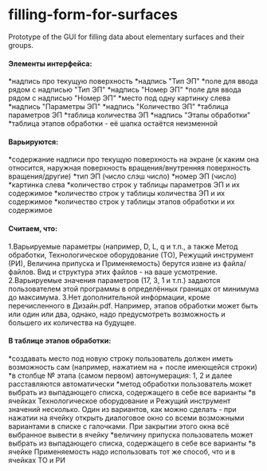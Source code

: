# filling-form-for-surfaces
Prototype of the GUI for filling data about elementary surfaces and their groups.

#### Элементы интерфейса:

*надпись про текущую поверхность
*надпись "Тип ЭП"
*поле для ввода рядом с надписью "Тип ЭП"
*надпись "Номер ЭП"
*поле для ввода рядом с надписью "Номер ЭП"
*место под одну картинку слева
*надпись "Параметры ЭП"
*надпись "Количество ЭП"
*таблица параметров ЭП
*таблица количества ЭП
*надпись "Этапы обработки"
*таблица этапов обработки - её шапка остаётся неизменной

#### Варьируются:

*содержание надписи про текущую поверхность на экране (к каким она относится, наружная поверхность вращения/внутренняя поверхность вращения/другие)
*тип ЭП (число слэш число)
*номер ЭП (число)
*картинка слева
*количество строк у таблицы параметров ЭП и их содержимое
*количество строк у таблицы количества ЭП и их содержимое
*количество строк у таблицы этапов обработки и их содержимое

#### Считаем, что:

1.Варьируемые параметры (например, D, L, q и т.п., а также Метод обработки, Технологическое оборудование (ТО), Режущий инструмент (РИ), Величина припуска и Применяемость) берутся извне из файла/файлов. Вид и структура этих файлов - на ваше усмотрение.
2.Варьируемые значения параметров (17, 3, 1 и т.п.) задаются пользователем этой программы в определённых границах от минимума до максимума.
3.Нет дополнительной информации, кроме перечисленного в Дизайн.pdf. Например, этапов обработки может быть или один или два, однако, надо предусмотреть возможность и большего их количества на будущее.

#### В таблице этапов обработки:

*создавать место под новую строку пользователь должен иметь возможность сам (например, нажатием на + после имеющейся строки)
*в столбце № этапа (самом первом) автонумерация: 1, 2 и далее расставляются автоматически
*метод обработки пользователь может выбрать из выпадающего списка, содержащего в себе все варианты
*в ячейках Технологическое оборудование и Режущий инструмент значений несколько. Один из вариантов, как можно сделать - при нажатии на ячейку открыть диалоговое окно со всеми возможными вариантами в списке с галочками. При закрытии этого окна всё выбранное вывести в ячейку
*величину припуска пользователь может выбрать из выпадающего списка, содержащего в себе все варианты
*в ячейке Применяемость надо использовать тот же способ, что и в ячейках ТО и РИ
